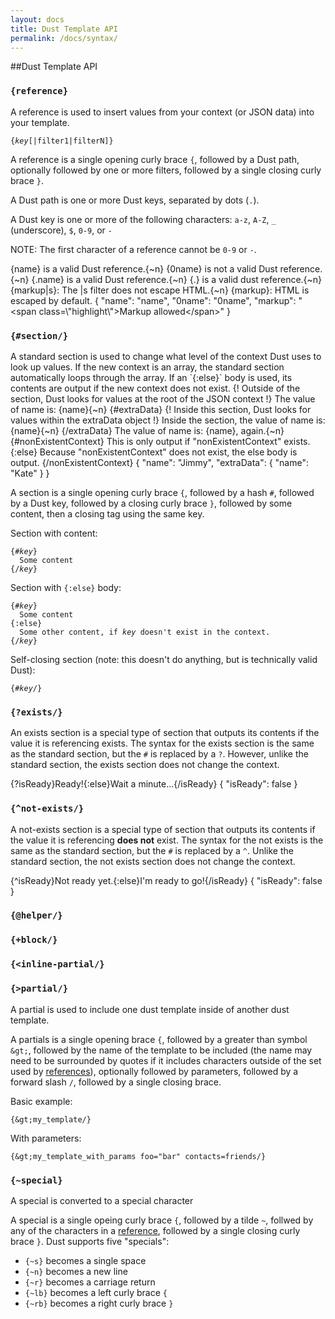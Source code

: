 ```yaml
---
layout: docs
title: Dust Template API
permalink: /docs/syntax/
---
```


##Dust Template API


<h3 id="reference"><code>{reference}</code></h3>

A reference is used to insert values from your context (or JSON data) into your template.

<pre><code>{<i>key</i>[|filter1|filterN]}</code></pre>

A reference is a single opening curly brace `{`, followed by a Dust path, optionally followed by one or more filters, followed by a single closing curly brace `}`.

A Dust path is one or more Dust keys, separated by dots (`.`).

A Dust key is one or more of the following characters: `a-z`, `A-Z`, `_` (underscore), `$`, `0-9`, or `-`

NOTE: The first character of a reference cannot be `0-9` or `-`.

<dust-demo template-name="reference">
<dust-demo-template>{name} is a valid Dust reference.{~n}
{0name} is not a valid Dust reference.{~n}
{.name} is a valid Dust reference.{~n}
{.} is a valid dust reference.{~n}
{markup|s}: The |s filter does not escape HTML.{~n}
{markup}: HTML is escaped by default.</dust-demo-template>
<dust-demo-json>{
  "name": "name",
  "0name": "0name",
  "markup": "&lt;span class=\"highlight\"&gt;Markup allowed&lt;/span&gt;"
}</dust-demo-json>
</dust-demo>

<h3 id="section"><code>{#section/}</code></h3>
A standard section is used to change what level of the context Dust uses to look up values. If the new context is an array, the standard section automatically loops through the array. If an `{:else}` body is used, its contents are output if the new context does not exist.

<dust-demo template-name="standard-section">
<dust-demo-template>{!
  Outside of the section, Dust looks for values
  at the root of the JSON context
!}
The value of name is: {name}{~n}
{#extraData}
  {!
    Inside this section, Dust looks for
    values within the extraData object
  !}
  Inside the section, the value of name is: {name}{~n}
{/extraData}
The value of name is: {name}, again.{~n}
{#nonExistentContext}
  This is only output if "nonExistentContext" exists.
{:else}
  Because "nonExistentContext" does not exist, the else body is output.
{/nonExistentContext}
</dust-demo-template>
<dust-demo-json>{
  "name": "Jimmy",
  "extraData": {
    "name": "Kate"
  }
}</dust-demo-json>
</dust-demo>

A section is a single opening curly brace `{`, followed by a hash `#`, followed by a Dust key, followed by a closing curly brace `}`, followed by some content, then a closing tag using the same key.

Section with content:

<pre><code>{#<i>key</i>}
  Some content
{/<i>key</i>}
</code></pre>

Section with `{:else}` body:

<pre><code>{#<i>key</i>}
  Some content
{:else}
  Some other content, if <i>key</i> doesn't exist in the context.
{/<i>key</i>}
</code></pre>

Self-closing section (note: this doesn't do anything, but is technically valid Dust):

<pre><code>{#<i>key</i>/}</code></pre>

<h3 id="exists"><code>{?exists/}</code></h3>

An exists section is a special type of section that outputs its contents if the value it is referencing exists. The syntax for the exists section is the same as the standard section, but the `#` is replaced by a `?`. However, unlike the standard section, the exists section does not change the context.

<dust-demo template-name="exists">
<dust-demo-template>{?isReady}Ready!{:else}Wait a minute...{/isReady}</dust-demo-template>
<dust-demo-json>{
  "isReady": false
}</dust-demo-json>
</dust-demo>

<h3 id="not-exists"><code>{^not-exists/}</code></h3>

A not-exists section is a special type of section that outputs its contents if the value it is referencing __does not__ exist. The syntax for the not exists is the same as the standard section, but the `#` is replaced by a `^`. Unlike the standard section, the not exists section does not change the context.

<dust-demo template-name="exists">
<dust-demo-template>{^isReady}Not ready yet.{:else}I'm ready to go!{/isReady}</dust-demo-template>
<dust-demo-json>{
  "isReady": false
}</dust-demo-json>
</dust-demo>

<h3 id="helper"><code>{@helper/}</code></h3>

<h3 id="block"><code>{+block/}</code></h3>

<h3 id="inline-partial"><code>{&lt;inline-partial/}</code></h3>

<h3 id="partial"><code>{&gt;partial/}</code></h3>

A partial is used to include one dust template inside of another dust template.

A partials is a single opening brace `{`, followed by a greater than symbol `&gt;`, followed by the name of the template to be included (the name may need to be surrounded by quotes if it includes characters outside of the set used by [references](#reference)), optionally followed by parameters, followed by a forward slash `/`, followed by a single closing brace.

Basic example:

`{&gt;my_template/}`

With parameters:

`{&gt;my_template_with_params foo="bar" contacts=friends/}`

<h3 id="special"><code>{~special}</code></h3>

A special is converted to a special character

A special is a single opeing curly brace `{`, followed by a tilde `~`, follwed by any of the characters in a [reference](#reference), followed by a single closing curly brace `}`. Dust supports five "specials":

- `{~s}` becomes a single space
- `{~n}` becomes a new line
- `{~r}` becomes a carriage return
- `{~lb}` becomes a left curly brace `{`
- `{~rb}` becomes a right curly brace `}`
